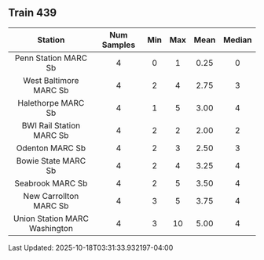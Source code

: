 ## Train 439

| Station | Num Samples | Min | Max | Mean | Median |
| :-----: | :---------: | :-: | :-: | :--: | :----: |
| Penn Station MARC Sb | 4 | 0 | 1 | 0.25 | 0 |
| West Baltimore MARC Sb | 4 | 2 | 4 | 2.75 | 3 |
| Halethorpe MARC Sb | 4 | 1 | 5 | 3.00 | 4 |
| BWI Rail Station MARC Sb | 4 | 2 | 2 | 2.00 | 2 |
| Odenton MARC Sb | 4 | 2 | 3 | 2.50 | 3 |
| Bowie State MARC Sb | 4 | 2 | 4 | 3.25 | 4 |
| Seabrook MARC Sb | 4 | 2 | 5 | 3.50 | 4 |
| New Carrollton MARC Sb | 4 | 3 | 5 | 3.75 | 4 |
| Union Station MARC Washington | 4 | 3 | 10 | 5.00 | 4 |


Last Updated: 2025-10-18T03:31:33.932197-04:00